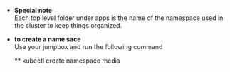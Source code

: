 
- **Special note**  
  Each top level folder under apps is the name of the namespace used in the cluster to keep things organized. 

- **to create a name sace**  
  Use your jumpbox and run the following command

  ** kubectl create namespace media
  

